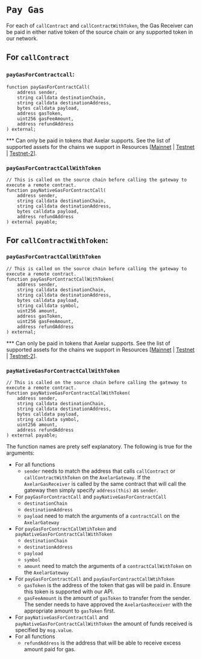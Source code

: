 # `Pay Gas`

For each of `callContract` and `callContractWithToken`, the Gas Receiver can be paid in either native token of the source chain or any supported token in our network. 

## For `callContract`
### `payGasForContractcall`:
```solidity
function payGasForContractCall(
    address sender,
    string calldata destinationChain,
    string calldata destinationAddress,
    bytes calldata payload,
    address gasToken,
    uint256 gasFeeAmount,
    address refundAddress
) external;
```

*** Can only be paid in tokens that Axelar supports. See the list of supported assets for the chains we support in Resources [[Mainnet](../../resources/mainnet) | [Testnet](../../resources/testnet) | [Testnet-2](../../resources/testnet-2)].


### `payGasForContractCallWithToken`

```solidity
// This is called on the source chain before calling the gateway to execute a remote contract.
function payNativeGasForContractCall(
    address sender,
    string calldata destinationChain,
    string calldata destinationAddress,
    bytes calldata payload,
    address refundAddress
) external payable;
```

## For `callContractWithToken`:
### `payGasForContractCallWithToken`
```solidity
// This is called on the source chain before calling the gateway to execute a remote contract.
function payGasForContractCallWithToken(
    address sender,
    string calldata destinationChain,
    string calldata destinationAddress,
    bytes calldata payload,
    string calldata symbol,
    uint256 amount,
    address gasToken,
    uint256 gasFeeAmount,
    address refundAddress
) external;
```

*** Can only be paid in tokens that Axelar supports. See the list of supported assets for the chains we support in Resources [[Mainnet](../../resources/mainnet) | [Testnet](../../resources/testnet) | [Testnet-2](../../resources/testnet-2)].


### `payNativeGasForContractCallWithToken`
```solidity
// This is called on the source chain before calling the gateway to execute a remote contract.
function payNativeGasForContractCallWithToken(
    address sender,
    string calldata destinationChain,
    string calldata destinationAddress,
    bytes calldata payload,
    string calldata symbol,
    uint256 amount,
    address refundAddress
) external payable;
```

The function names are prety self explanatory. The following is true for the arguments:

- For all functions
  - `sender` needs to match the address that calls `callContract` or `callContractWithToken` on the `AxelarGateway`. If the `AxelarGasReceiver` is called by the same contract that will call the gateway then simply specify `address(this)` as `sender`.
- For `payGasForContractCall` and `payNativeGasForContractCall`
  - `destinationChain`
  - `destinationAddress`
  - `payload`
    need to match the arguments of a `contractCall` on the `AxelarGateway`
- For `payGasForContractCallWtihToken` and `payNativeGasForContractCallWithToken`
  - `destinationChain`
  - `destinationAddress`
  - `payload`
  - `symbol`
  - `amount`
    need to match the arguments of a `contractCallWithToken` on the `AxelarGateway`
- For `payGasForContractCall` and `payGasForContractCallWtihToken`
  - `gasToken` is the address of the token that gas will be paid in. Ensure this token is supported with our API.
  - `gasFeeAmount` is the amount of `gasToken` to transfer from the sender. The sender needs to have approved the `AxelarGasReceiver` with the appropriate amount to `gasToken` first.
- For `payNativeGasForContractCall` and `payNativeGasForContractCallWithToken` the amount of funds received is specified by `msg.value`.
- For all functions
  - `refundAddress` is the address that will be able to receive excess amount paid for gas.
